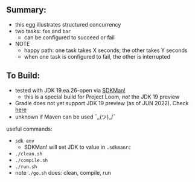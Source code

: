 
Summary:
---------

* this egg illustrates structured concurrency
* two tasks: `foo` and `bar`
    - can be configured to succeed or fail
* NOTE
    - happy path: one task takes X seconds; the other takes Y seconds
    - when one task is configured to fail, the other is interrupted

To Build:
---------

* tested with JDK 19.ea.26-open via [SDKMan!](https://sdkman.io/)
    - this is a special build for Project Loom, *not* the JDK 19 preview
* Gradle does not yet support JDK 19 preview (as of JUN 2022). Check [here](https://docs.gradle.org/current/userguide/compatibility.html)
* unknown if Maven can be used ¯\_(ツ)_/¯

useful commands:

* `sdk env`
    - SDKMan! will set JDK to value in `.sdkmanrc`
* `./clean.sh`
* `./compile.sh`
* `./run.sh`
* note `./go.sh` does: clean, compile, run
